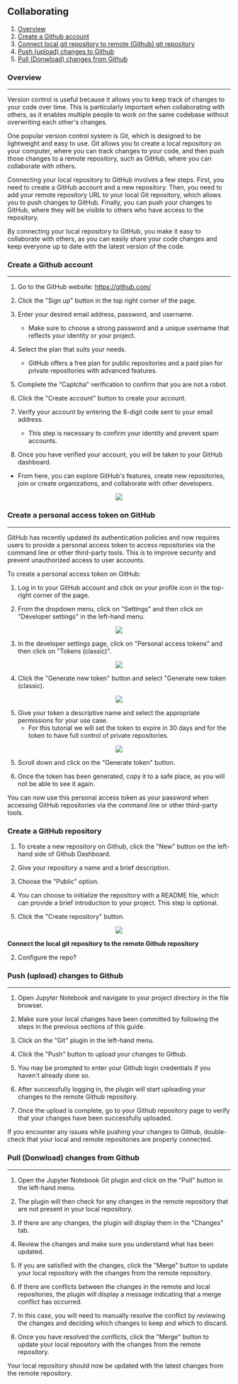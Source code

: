 ## Collaborating

1. [Overview](#overview)
2. [Create a Github account](#create-a-github-account)
3. [Connect local git repository to remote (Github) git repository]()
4. [Push (upload) changes to Github]()
5. [Pull (Donwload) changes from Github]()

### Overview
---
Version control is useful because it allows you to keep track of changes to your code over time. This is particularly important when collaborating with others, as it enables multiple people to work on the same codebase without overwriting each other's changes.

One popular version control system is Git, which is designed to be lightweight and easy to use. Git allows you to create a local repository on your computer, where you can track changes to your code, and then push those changes to a remote repository, such as GitHub, where you can collaborate with others.

Connecting your local repository to GitHub involves a few steps. First, you need to create a GitHub account and a new repository. Then, you need to add your remote repository URL to your local Git repository, which allows you to push changes to GitHub. Finally, you can push your changes to GitHub, where they will be visible to others who have access to the repository.

By connecting your local repository to GitHub, you make it easy to collaborate with others, as you can easily share your code changes and keep everyone up to date with the latest version of the code.


### Create a Github account
---
1. Go to the GitHub website: https://github.com/

2. Click the "Sign up" button in the top right corner of the page.

3. Enter your desired email address, password, and username. 
    - Make sure to choose a strong password and a unique username that reflects your identity or your project.

4. Select the plan that suits your needs. 
    - GitHub offers a free plan for public repositories and a paid plan for private repositories with advanced features.

5. Complete the "Captcha" verification to confirm that you are not a robot.

6. Click the "Create account" button to create your account.

7. Verify your account by entering the 8-digit code sent to your email address. 
    - This step is necessary to confirm your identity and prevent spam accounts.

8. Once you have verified your account, you will be taken to your GitHub dashboard. 
  - From here, you can explore GitHub's features, create new repositories, join or create organizations, and collaborate with other developers.
<p align="center">
    <img align="center" src="img/github-dashboard.png">
</p>

### Create a personal access token on GitHub
---
GitHub has recently updated its authentication policies and now requires users to provide a personal access token to access repositories via the command line or other third-party tools. This is to improve security and prevent unauthorized access to user accounts.

To create a personal access token on GitHub:

1. Log in to your GitHub account and click on your profile icon in the top-right corner of the page.

2. From the dropdown menu, click on "Settings" and then click on "Developer settings" in the left-hand menu.
<p align="center">
    <img align="center" src="img/github-settings.png">
</p>

3. In the developer settings page, click on "Personal access tokens" and then click on "Tokens (classic)".
<p align="center">
    <img align="center" src="img/github-tokens-classic.png">
</p>

4. Click the "Generate new token" button and select "Generate new token (classic).
<p align="center">
    <img align="center" src="img/github-new-token-classic.png">
</p>

5. Give your token a descriptive name and select the appropriate permissions for your use case.
    - For this tutorial we will set the token to expire in 30 days and for the token to have full control of private repositories.
<p align="center">
    <img align="center" src="img/github-token-full-access.png">
</p>

5. Scroll down and click on the "Generate token" button.

6. Once the token has been generated, copy it to a safe place, as you will not be able to see it again.

You can now use this personal access token as your password when accessing GitHub repositories via the command line or other third-party tools.

### Create a GitHub repository

1. To create a new repository on Github, click the "New" button on the left-hand side of Github Dashboard.

8. Give your repository a name and a brief description.

9. Choose the "Public" option.

10. You can choose to initialize the repository with a README file, which can provide a brief introduction to your project. This step is optional.

11. Click the "Create repository" button.

<p align="center">
    <img align="center" src="img/github-create-repo.png">
</p>

**Connect the local git repository to the remote Github repository**


2. Configure the repo?

### Push (upload) changes to Github
---
1. Open Jupyter Notebook and navigate to your project directory in the file browser.

2. Make sure your local changes have been committed by following the steps in the previous sections of this guide.

3. Click on the "Git" plugin in the left-hand menu.

4. Click the "Push" button to upload your changes to Github.

5. You may be prompted to enter your Github login credentials if you haven't already done so.

6. After successfully logging in, the plugin will start uploading your changes to the remote Github repository.

7. Once the upload is complete, go to your Github repository page to verify that your changes have been successfully uploaded.

If you encounter any issues while pushing your changes to Github, double-check that your local and remote repositories are properly connected.

### Pull (Donwload) changes from Github
---
1. Open the Jupyter Notebook Git plugin and click on the "Pull" button in the left-hand menu.

2. The plugin will then check for any changes in the remote repository that are not present in your local repository.

3. If there are any changes, the plugin will display them in the "Changes" tab.

4. Review the changes and make sure you understand what has been updated.

5. If you are satisfied with the changes, click the "Merge" button to update your local repository with the changes from the remote repository.

6. If there are conflicts between the changes in the remote and local repositories, the plugin will display a message indicating that a merge conflict has occurred.

7. In this case, you will need to manually resolve the conflict by reviewing the changes and deciding which changes to keep and which to discard.

8. Once you have resolved the conflicts, click the "Merge" button to update your local repository with the changes from the remote repository.

Your local repository should now be updated with the latest changes from the remote repository.
